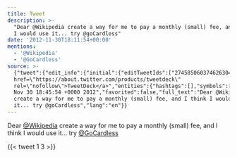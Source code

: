 ```yaml
---
title: Tweet
description: >-
  "Dear @Wikipedia create a way for me to pay a monthly (small) fee, and I think
  I would use it... try @goCardless"
date: '2012-11-30T18:11:54+00:00'
mentions:
  - '@Wikipedia'
  - '@GoCardless'
source: >-
  {"tweet":{"edit_info":{"initial":{"editTweetIds":["274585060374626304"],"editableUntil":"2012-11-30T19:45:54.594Z","editsRemaining":"5","isEditEligible":true}},"retweeted":false,"source":"<a
  href=\"https://about.twitter.com/products/tweetdeck\"
  rel=\"nofollow\">TweetDeck</a>","entities":{"hashtags":[],"symbols":[],"user_mentions":[{"name":"Wikipedia","screen_name":"Wikipedia","indices":["5","15"],"id_str":"86390214","id":"86390214"},{"name":"GoCardless","screen_name":"GoCardless","indices":["100","111"],"id_str":"322113837","id":"322113837"}],"urls":[]},"display_text_range":["0","111"],"favorite_count":"1","id_str":"274585060374626304","truncated":false,"retweet_count":"3","id":"274585060374626304","created_at":"Fri
  Nov 30 18:45:54 +0000 2012","favorited":false,"full_text":"Dear @Wikipedia
  create a way for me to pay a monthly (small) fee, and I think I would use
  it... try @goCardless","lang":"en"}}
---
```

Dear [@Wikipedia](https://twitter.com/@Wikipedia) create a way for me to pay a monthly (small) fee, and I think I would use it... try [@GoCardless](https://twitter.com/@GoCardless)
    
{{< tweet 1 3 >}}
    
